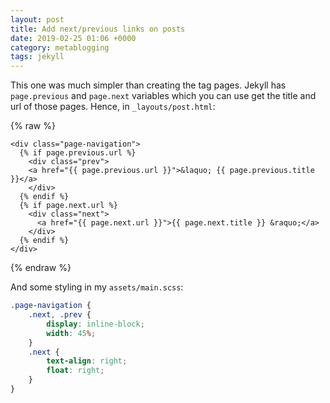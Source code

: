 ```yaml
---
layout: post
title: Add next/previous links on posts
date: 2019-02-25 01:06 +0000
category: metablogging
tags: jekyll
---
```


This one was much simpler than creating the tag pages. Jekyll has 
`page.previous` and `page.next` variables which you can use get the title and
url of those pages. Hence, in `_layouts/post.html`:

{% raw %}
```liquid
<div class="page-navigation">
  {% if page.previous.url %}
    <div class="prev">
    <a href="{{ page.previous.url }}">&laquo; {{ page.previous.title }}</a>
    </div>
  {% endif %}
  {% if page.next.url %}
    <div class="next">
      <a href="{{ page.next.url }}">{{ page.next.title }} &raquo;</a>
    </div>
  {% endif %}
</div>
```
{% endraw %}

And some styling in my `assets/main.scss`:

```scss
.page-navigation {
    .next, .prev {
        display: inline-block;
        width: 45%;
    }
    .next {
        text-align: right;
        float: right;
    }
}
```
